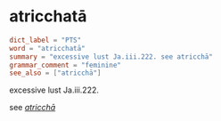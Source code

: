 # atricchatā

``` toml
dict_label = "PTS"
word = "atricchatā"
summary = "excessive lust Ja.iii.222. see atricchā"
grammar_comment = "feminine"
see_also = ["atricchā"]
```

excessive lust Ja.iii.222.

see *[atricchā](atricchā.md)*

